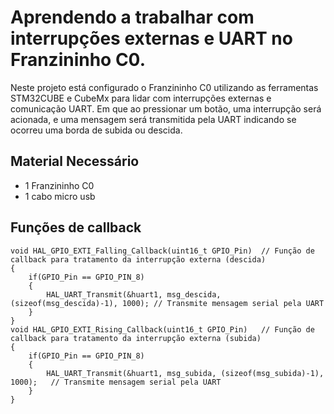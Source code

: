 # Aprendendo a trabalhar com interrupções externas e UART no Franzininho C0.

Neste projeto está configurado o Franzininho C0 utilizando as ferramentas STM32CUBE e CubeMx para lidar com interrupções externas e comunicação UART. Em que ao pressionar um botão, uma interrupção será acionada, e uma mensagem será transmitida pela UART indicando se ocorreu uma borda de subida ou descida. 


## Material Necessário

- 1 Franzininho C0
- 1 cabo micro usb


## Funções de callback


```
void HAL_GPIO_EXTI_Falling_Callback(uint16_t GPIO_Pin)	// Função de callback para tratamento da interrupção externa (descida)
{
	if(GPIO_Pin == GPIO_PIN_8)
	{
		HAL_UART_Transmit(&huart1, msg_descida, (sizeof(msg_descida)-1), 1000);	// Transmite mensagem serial pela UART
	}
}
void HAL_GPIO_EXTI_Rising_Callback(uint16_t GPIO_Pin)	// Função de callback para tratamento da interrupção externa (subida)
{
	if(GPIO_Pin == GPIO_PIN_8)
	{
		HAL_UART_Transmit(&huart1, msg_subida, (sizeof(msg_subida)-1), 1000);	// Transmite mensagem serial pela UART
	}
}

```